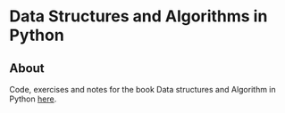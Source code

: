 # Data Structures and Algorithms in Python

## About

Code, exercises and notes for the book Data structures and Algorithm in Python [here](https://www.amazon.com/Structures-Algorithms-Python-Michael-Goodrich/dp/1118290275).
